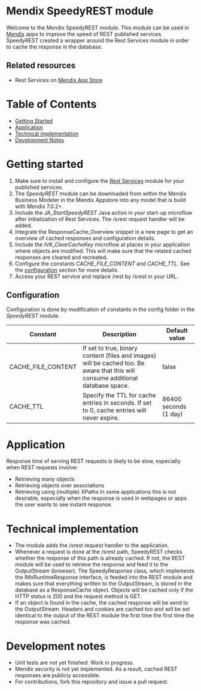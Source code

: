 # Mendix SpeedyREST module

Welcome to the Mendix SpeedyREST module. This module can be used in [Mendix](http://www.mendix.com) apps to improve the speed of REST published services. SpeedyREST created a wrapper around the Rest Services module in order to cache the response in the database.

## Related resources
* Rest Services on [Mendix App Store](https://appstore.home.mendix.com/link/app/997/Mendix/Rest-Services)

# Table of Contents

* [Getting Started](#getting-started)
* [Application](#application)
* [Technical implementation](#technical-implementation)
* [Development Notes](#development-notes)

# Getting started
1. Make sure to install and configure the [Rest Services](#related-resources) module for your published services.
2. The *SpeedyREST* module can be downloaded from within the Mendix Business Modeler in the Mendix Appstore into any model that is build with Mendix 7.0.2+.
3. Include the *JA_StartSpeedyREST* Java action in your start-up microflow after initialization of Rest Services. The /srest request handler will be added.
4. Integrate the ResponseCache_Overview snippet in a new page to get an overview of cached responses and configuration details.
5. Include the *IVK_ClearCacheKey* microflow at places in your application where objects are modified. This will make sure that the related cached responses are cleared and recreated.
6. Configure the constants *CACHE_FILE_CONTENT* and *CACHE_TTL*. See the [configuration](#configuration) section for more details.
7. Access your REST service and replace /rest by /srest in your URL.

## Configuration
Configuration is done by modification of constants in the config folder in the *SpeedyREST* module.

| Constant | Description | Default value |
| ------------ | ------------- | ------------- |
| CACHE_FILE_CONTENT | If set to true, binary content (files and images) will be cached too. Be aware that this will consume additional database space. | false |
| CACHE_TTL | Specify the TTL for cache entries in seconds. If set to 0, cache entries will never expire. | 86400 seconds (1 day) |

# Application
Response time of serving REST requests is likely to be slow, especially when REST requests involve:
* Retrieving many objects
* Retrieving objects over associations
* Retrieving using (multiple) XPaths
In some applications this is not desirable, especially when the response is used in webpages or apps the user wants to see instant response.

# Technical implementation
* The module adds the /srest request handler to the application. 
* Whenever a request is done at the /srest path, SpeedyREST checks whether the response of this path is already cached. If not, the REST module will be used to retrieve the response and feed it to the OutputStream (browser). The SpeedyResponse class, which implements the IMxRuntimeResponse interface, is feeded into the REST module and makes sure that everything written to the OutputStream, is stored in the database as a ResponseCache object. Objects will be cached only if the HTTP status is 200 and the request method is GET.
* If an object is found in the cache, the cached response will be send to the OutputStream. Headers and cookies are cached too and will be set identical to the output of the REST module the first time the first time the response was cached.

# Development notes
* Unit tests are not yet finished. Work in progress.
* Mendix security is not yet implemented. As a result, cached REST responses are publicly accessible.
* For contributions, fork this repository and issue a pull request.
